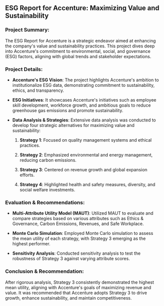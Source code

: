 ## ESG Report for Accenture: Maximizing Value and Sustainability

### Project Summary:
The ESG Report for Accenture is a strategic endeavor aimed at enhancing the company's value and sustainability practices. This project dives deep into Accenture's commitment to environmental, social, and governance (ESG) factors, aligning with global trends and stakeholder expectations.

### Project Details:
- **Accenture's ESG Vision**: The project highlights Accenture's ambition to institutionalize ESG data, demonstrating commitment to sustainability, ethics, and transparency.
  
- **ESG Initiatives**: It showcases Accenture's initiatives such as employee skill development, workforce growth, and ambitious goals to reduce greenhouse gas emissions and promote sustainability.
  
- **Data Analysis & Strategies**: Extensive data analysis was conducted to develop four strategic alternatives for maximizing value and sustainability:
  
  1. **Strategy 1**: Focused on quality management systems and ethical practices.
  
  2. **Strategy 2**: Emphasized environmental and energy management, reducing carbon emissions.
  
  3. **Strategy 3**: Centered on revenue growth and global expansion efforts.
  
  4. **Strategy 4**: Highlighted health and safety measures, diversity, and social welfare investments.

### Evaluation & Recommendations:
- **Multi-Attribute Utility Model (MAUT)**: Utilized MAUT to evaluate and compare strategies based on various attributes such as Ethics & Governance, Carbon Emissions, Revenues, and Safe Workplace.
  
- **Monte Carlo Simulation**: Employed Monte Carlo simulation to assess the mean utility of each strategy, with Strategy 3 emerging as the highest performer.
  
- **Sensitivity Analysis**: Conducted sensitivity analysis to test the robustness of Strategy 3 against varying attribute scores.

### Conclusion & Recommendation:
After rigorous analysis, Strategy 3 consistently demonstrated the highest mean utility, aligning with Accenture's goals of maximizing revenue and value. It was recommended that Accenture adopts Strategy 3 to drive growth, enhance sustainability, and maintain competitiveness.
